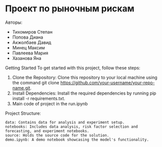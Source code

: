 # Проект по рыночным рискам
Авторы: 
- Тихомиров Степан
- Попова Диана
- Акжолбаев Давид
- Минец Максим
- Павлеева Мария
- Хазанова Яна

Getting Started
To get started with this project, follow these steps:

1. Clone the Repository: Clone this repository to your local machine using the command git clone https://github.com/your-username/your-repo-name.git.
2. Install Dependencies: Install the required dependencies by running pip install -r requirements.txt.
3. Main code of project in the run.ipynb

     

Project Structure:

    data: Contains data for analysis and experiment setup.
    notebooks: Includes data analysis, risk factor selection and forecasting, and experiment notebooks.
    source: Holds the source code for the solution.
    demo.ipynb: A demo notebook showcasing the model's functionality.
